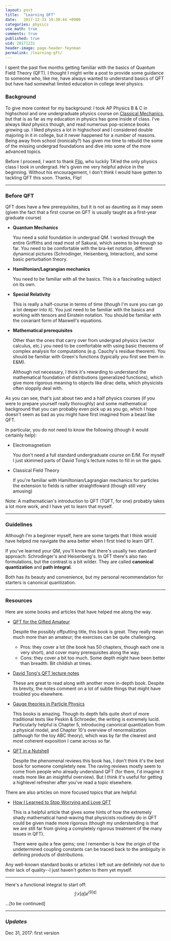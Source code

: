 ```yaml
---
layout: post
title:  "Learning QFT"
date:   2017-12-31 19:30:44 +0900
categories: physics
use_math: true
comments: true
published: true
uid: 20171231
header-image: page-header-feynman
permalink: /learning-qft/
---
```


I spent the past five months getting familiar with the basics of Quantum Field Theory (QFT).
I thought I might write a post to provide some guidance to someone who, like me, have always wanted to understand basics of QFT but have had somewhat
limited education in college level physics.

### Background
To give more context for my background: I took AP Physics B & C in highschool and one undergraduate physics course on [Classical Mechanics][phy3318], but that is as far as my education in physics has gone inside of class.
I've always *liked* physics though, and read numerous pop-science books growing up. I liked physics a lot in highschool and I considered double majoring in it in college, but it never happened for a number of reasons.
Being away from school (ironically?) has given me time to rebuild the some of the missing undergrad foundations and dive into some of the more advanced topics.

Before I proceed, I want to thank [Flip](http://physics.ucr.edu/~flip/), who luckily TA'ed the only physics class I took in undergrad. He's given me very helpful advice in the beginning. Without his encouragement, I don't think I would have gotten to tackling QFT this soon. Thanks, Flip!

[phy3318]: https://www.physics.uci.edu/~tanedo/P3318.html

-------

### Before QFT

QFT does have a few prerequisites, but it is not as daunting as it may seem (given the fact that a first course on QFT is usually taught as a first-year graduate course)

* **Quantum Mechanics**

    You need a solid foundation in undergrad QM. I worked through the entire Griffiths and read most of Sakurai, which seems to be enough so far. You need to be comfortable with the bra-ket notation, different dynamical pictures (Schrodinger, Heisenberg, Interaction), and some basic perturbation theory.

* **Hamiltonian/Lagrangian mechanics**

    You need to be familiar with all the basics. This is a fascinating subject on its own.

* **Special Relativity**

    This is really a half-course in terms of time (though I'm sure you can go a lot deeper into it). You just need to be familiar with the basics and working with tensors and Einstein notation.
    You should be familiar with the covariant form of Maxwell's equations.

* **Mathematical prerequisites**

    Other than the ones that carry over from undergrad physics (vector calculus, etc.) you need to be comfortable with
    using basic theorems of complex analysis for computations (e.g. Cauchy's residue theorem).
    You should be familiar with Green's functions (typically you first see them in E&M).

    Although not necessary, I think it's rewarding to understand the mathematical foundation of distributions (generalized functions), which give more rigorous meaning to objects like dirac delta, which physicists often sloppily deal with.


As you can see, that's just about two and a half physics courses (if you were to prepare yourself really thoroughly) and some mathematical background that you can probably even pick up as you go, which I hope doesn't seem as bad as you might have first imagined from a beast like QFT.


In particular, you do not need to know the following (though it would certainly help):
* Electromagnetism

    You don't need a full standard undergraduate course on E/M.
    For myself I just skimmed parts of David Tong's lecture notes to fill in on the gaps.

* Classical Field Theory

    If you're familiar with Hamiltonian/Lagrangian mechanics for particles the extension to fields is rather straightfoward (though still very amusing)


Note: A mathematician's introduction to QFT (TQFT, for one) probably takes a lot more work, and I have yet to learn that myself.


--------

### Guidelines

Although I'm a beginner myself, here are some targets that I think would have helped me navigate the area better when I first tried to learn QFT.

If you've learned your QM, you'll know that there's usually two standard approach: Schrodinger's and Heisenberg's.
In QFT there's also two formulations, but the contrast is a bit wilder. They are called **canonical quantization** and **path integral**.

Both has its beauty and convenience, but my personal recommendation for starters is canonical quantization.


-----------

### Resources

Here are some books and articles that have helped me along the way.

* [QFT for the Gifted Amateur](https://www.amazon.com/Quantum-Field-Theory-Gifted-Amateur/dp/019969933X)

     Despite the possibly offputting title, this book is great. They really mean much more than an amateur; the exercises can be quite challenging.
    * Pros: they cover a lot (the book has 50 chapters, though each one is very short), and cover many prerequisites along the way.
    * Cons: they cover a bit too much. Some depth might have been better than breadth. Bit childish at times.


* [David Tong's QFT lecture notes](http://www.damtp.cam.ac.uk/user/tong/qft.html)

    These are great to read along with another more in-depth book. Despite its brevity, the notes comment on a lot of subtle things that might have troubled you elsewhere.


* [Gauge theories in Particle Physics](https://www.amazon.com/Theories-Particle-Physics-Graduate-Student/dp/0750309822)

    This books is amazing. Though its depth falls quite short of more traditional texts like Peskin & Schroeder, the writing is extremely lucid. Particularly helpful is Chapter 5, introducing canonical quantization from a physical model, and Chapter 10's overview of renormalization (although for the toy ABC theory), which was by far the clearest and most coherent exposition I came across so far.


* [QFT in a Nutshell](https://www.amazon.com/Quantum-Field-Theory-Nutshell-nutshell/dp/0691140340)

   Despite the phenomenal reviews this book has, I don't think it's the best book for someone completely new. The raving reviews mostly seem to come from people who already understand QFT (for them, I'd imagine it reads more like an insightful overview). But I think it's useful for getting a highlevel refresher after you've read a topic elsewhere.



There are also articles on more focused topics that are helpful:

* [How I Learned to Stop Worrying and Love QFT](https://arxiv.org/abs/1201.2714)

   This is a helpful article that gives some hints of how the extremely shady mathematical hand-waving that physicists routinely do in QFT could be given made more rigorous (though my understanding is that we are still far from giving a completely rigorous treatment of the many issues in QFT).

    There were quite a few gems; one I remember is how the origin of the undetermined coupling constants can be traced back to the ambiguity in defining products of distributions.



Any well-known standard books or articles I left out are definitely not due to their lack of quality--I just haven't gotten to them yet myself.

-------

Here's a functional integral to start off:
$$\int \mathcal{D}[q]e^{i S[q]} $$

...\[to be continued\]

--------

### *Updates*

Dec 31, 2017: first version



